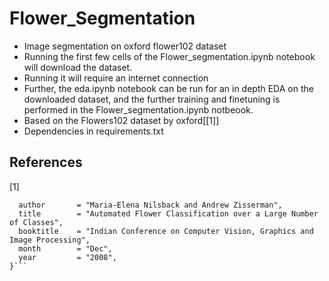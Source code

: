 # Flower_Segmentation
<ul>
  <li>Image segmentation on oxford flower102 dataset</li>
  <li>Running the first few cells of the Flower_segmentation.ipynb notebook will download the dataset.</li>
  <li>Running it will require an internet connection</li>
  <li>Further, the eda.ipynb notebook can be run for an in depth EDA on the downloaded dataset, and the further training and finetuning is performed in the Flower_segmentation.ipynb notbeook.</li>
  <li>Based on the Flowers102 dataset by oxford[[1]]</li>
  <li>Dependencies in requirements.txt</li>
</ul>

## References
<a id="1">[1]</a> 
```@InProceedings{Nilsback08,
  author       = "Maria-Elena Nilsback and Andrew Zisserman",
  title        = "Automated Flower Classification over a Large Number of Classes",
  booktitle    = "Indian Conference on Computer Vision, Graphics and Image Processing",
  month        = "Dec",
  year         = "2008",
}```
